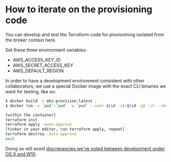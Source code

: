 # How to iterate on the provisioning code

You can develop and test the Terraform code for provisoining isolated from the
broker context here.

Set these three environment variables:

- AWS_ACCESS_KEY_ID
- AWS_SECRET_ACCESS_KEY
- AWS_DEFAULT_REGION

In order to have a development environment consistent with other collaborators,
we use a special Docker image with the exact CLI binaries we want for testing,
like so:

```bash
$ docker build -t eks-provision:latest .
$ docker run -v `pwd`:`pwd` -w `pwd` --user $(id -u):$(id -g) -it --rm -e HOME=`pwd` -e TERM -e AWS_SECRET_ACCESS_KEY -e AWS_ACCESS_KEY_ID -e AWS_DEFAULT_REGION --entrypoint /bin/sh eks-provision:latest

[within the container]
terraform init
terraform apply -auto-approve
[tinker in your editor, run terraform apply, repeat]
terraform destroy -auto-approve
exit
```

Doing so will avoid [discrepancies we've noted between development under OS X and W10](https://github.com/terraform-aws-modules/terraform-aws-eks/issues/1262#issuecomment-932792757).
